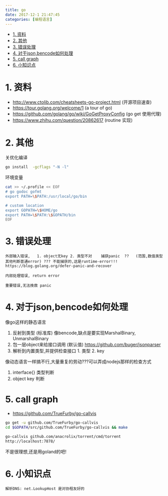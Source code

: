 ```yaml
---
title: go
date: 2017-12-1 21:47:45
categories: [编程语言]
---
```



<!-- TOC -->

- [1. 资料](#1-资料)
- [2. 其他](#2-其他)
- [3. 错误处理](#3-错误处理)
- [4. 对于json,bencode如何处理](#4-对于jsonbencode如何处理)
- [5. call graph](#5-call-graph)
- [6. 小知识点](#6-小知识点)

<!-- /TOC -->

<a id="markdown-1-资料" name="1-资料"></a>
# 1. 资料

* http://www.ctolib.com/cheatsheets-go-project.html (开源项目速查)
* https://tour.golang.org/welcome/1 (a tour of go)
* https://github.com/golang/go/wiki/GoGetProxyConfig (go get 使用代理)
* https://www.zhihu.com/question/20862617 (routine 实现)

<a id="markdown-2-其他" name="2-其他"></a>
# 2. 其他

关优化编译
```bash
go install  -gcflags "-N -l"
```


环境变量
```bash
cat >> ~/.profile << EOF
# go godoc gofmt
export PATH=\$PATH:/usr/local/go/bin

# custom location
export GOPATH=\$HOME/go
export PATH=\$PATH:\$GOPATH/bin
EOF
```

<a id="markdown-3-错误处理" name="3-错误处理"></a>
# 3. 错误处理


```
外部输入错误,   1. object无key 2. 类型不对    捕获panic  ??   (范围,数值类型其他判断普通error) ??? 不能捕获的,这是runtime-error!!!
https://blog.golang.org/defer-panic-and-recover

内部处理错误, return error

重要错误,无法挽救 panic
```


<a id="markdown-4-对于jsonbencode如何处理" name="4-对于jsonbencode如何处理"></a>
# 4. 对于json,bencode如何处理

像go这样的静态语言

1. 反射到类型 (标准库)  像bencode,缺点是要实现MarshalBinary, UnmarshalBinary
2. 包一层object来给接口调用 (默认值)  https://github.com/buger/jsonparser
3. 解析到内置类型,并提供检查接口 1. 类型 2. key

像动态语言一样搞不行,大量重复的劳动???可以弄成nodejs那样的检查方式
1. interface{} 类型判断
2. object key 判断


<a id="markdown-5-call-graph" name="5-call-graph"></a>
# 5. call graph

* https://github.com/TrueFurby/go-callvis

```bash
go get -u github.com/TrueFurby/go-callvis
cd $GOPATH/src/github.com/TrueFurby/go-callvis && make

go-callvis github.com/anacrolix/torrent/cmd/torrent
http://localhost:7878/ 
```

不是很理想,还是用goland的吧!

<a id="markdown-6-小知识点" name="6-小知识点"></a>
# 6. 小知识点

```
解析DNS: net.LookupHost 是对协程友好的
```
